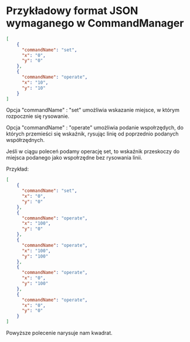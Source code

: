 # Przykładowy format JSON wymaganego w CommandManager

```json
[
    {
      "commandName": "set",
      "x": "0",
      "y": "0"
    },
    {
      "commandName": "operate",
      "x": "10",
      "y": "10"
    }
]
```

Opcja "commandName" : "set" umożliwia wskazanie miejsce, w którym rozpocznie się rysowanie.

Opcja "commandName" : "operate" umożliwia podanie wspołrzędych, do których przemieści się wskaźnik, rysując linię od poprzednio podanych współrzędnych.



Jeśli w ciągu poleceń podamy operację set, to wskaźnik przeskoczy do miejsca podanego jako wspołrzędne bez rysowania linii.


Przykład:
```json
[
    {
      "commandName": "set",
      "x": "0",
      "y": "0"
    },
    {
      "commandName": "operate",
      "x": "100",
      "y": "0"
    },    
    {
      "commandName": "operate",
      "x": "100",
      "y": "100"
    },
    {
      "commandName": "operate",
      "x": "0",
      "y": "100"
    },
    {
      "commandName": "operate",
      "x": "0",
      "y": "0"
    }
]
```
Powyższe polecenie narysuje nam kwadrat.
